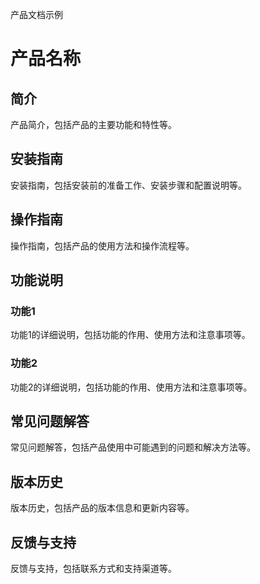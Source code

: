 产品文档示例

# 产品名称

## 简介

产品简介，包括产品的主要功能和特性等。

## 安装指南

安装指南，包括安装前的准备工作、安装步骤和配置说明等。

## 操作指南

操作指南，包括产品的使用方法和操作流程等。



## 功能说明

### 功能1

功能1的详细说明，包括功能的作用、使用方法和注意事项等。

### 功能2

功能2的详细说明，包括功能的作用、使用方法和注意事项等。



## 常见问题解答

常见问题解答，包括产品使用中可能遇到的问题和解决方法等。



## 版本历史

版本历史，包括产品的版本信息和更新内容等。



## 反馈与支持

反馈与支持，包括联系方式和支持渠道等。

